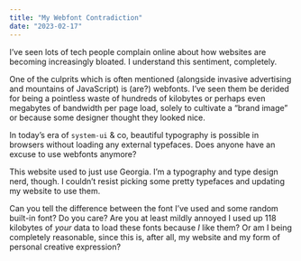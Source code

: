 ```yaml
---
title: "My Webfont Contradiction"
date: "2023-02-17"
---
```


I’ve seen lots of tech people complain online
about how websites are becoming
increasingly bloated.
I understand this sentiment,
completely.

One of the culprits which is often mentioned
(alongside invasive advertising
and mountains of JavaScript)
is (are?) webfonts.
I’ve seen them be derided for being
a pointless waste of hundreds of kilobytes
or perhaps even megabytes of bandwidth
per page load,
solely to cultivate a “brand image”
or because some designer
thought they looked nice.

In today’s era of `system-ui` & co,
beautiful typography is possible in browsers
without loading any external typefaces.
Does anyone have
an excuse to use webfonts anymore?

This website used to just use Georgia.
I’m a typography and type design nerd, though.
I couldn’t resist picking some pretty typefaces
and updating my website to use them.

Can you tell the difference between
the font I’ve used and some random built-in font?
Do you care?
Are you at least mildly annoyed
I used up 118 kilobytes of _your_ data
to load these fonts
because _I_ like them?
Or am I being completely reasonable,
since this is, after all,
my website and my form of
personal creative expression?
